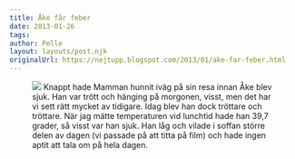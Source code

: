 ```yaml
---
title: Åke får feber
date: 2013-01-26
tags: 	
author: Pelle
layout: layouts/post.njk
originalUrl: https://nejtupp.blogspot.com/2013/01/ake-far-feber.html
---
```




<figure>
	<img src="../../../../img/Hemmabilder-5C5C1289.jpg"> Knappt hade Mamman hunnit iväg på sin resa innan Åke blev sjuk. Han var trött och hänging på morgonen, visst, men det har vi sett rätt mycket av tidigare. Idag blev han dock tröttare och tröttare. När jag mätte temperaturen vid lunchtid hade han 39,7 grader, så visst var han sjuk. Han låg och vilade i soffan större delen av dagen (vi passade på att titta på film) och hade ingen aptit att tala om på hela dagen.</div>

